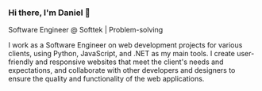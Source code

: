 ### Hi there, I'm Daniel 👋

Software Engineer @ Softtek | Problem-solving

I work as a Software Engineer on web development projects for various clients, using Python, JavaScript, and .NET as my main tools. I create user-friendly and responsive websites that meet the client's needs and expectations, and collaborate with other developers and designers to ensure the quality and functionality of the web applications.

<!--
**DanielFL0/DanielFL0** is a ✨ _special_ ✨ repository because its `README.md` (this file) appears on your GitHub profile.

Here are some ideas to get you started:

- 🔭 I’m currently working on ...
- 🌱 I’m currently learning ...
- 👯 I’m looking to collaborate on ...
- 🤔 I’m looking for help with ...
- 💬 Ask me about ...
- 📫 How to reach me: ...
- 😄 Pronouns: ...
- ⚡ Fun fact: ...
-->